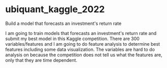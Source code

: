 # ubiquant_kaggle_2022
Build a model that forecasts an investment's return rate

  I am going to train models that forecasts an investment's return rate and submit my best model in this Kaggle competition. 
There are 300 variables/features and I am going to do feature analysis to determine best features including some data visualization. 
The variables are hard to do analysis on because the competition does not tell us what the features are, only that they are time dependent. 
